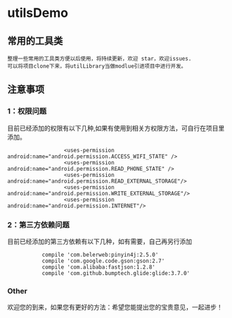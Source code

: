# utilsDemo
## 常用的工具类
    整理一些常用的工具类方便以后使用，将持续更新，欢迎 star，欢迎issues.
    可以将项目clone下来，将utilLibrary当做modlue引进项目中进行开发。
## 注意事项
### 1：权限问题
目前已经添加的权限有以下几种,如果有使用到相关方权限方法，可自行在项目里添加。

                      <uses-permission android:name="android.permission.ACCESS_WIFI_STATE" />
                      <uses-permission android:name="android.permission.READ_PHONE_STATE" />
                      <uses-permission android:name="android.permission.READ_EXTERNAL_STORAGE"/>
                      <uses-permission android:name="android.permission.WRITE_EXTERNAL_STORAGE"/>
                      <uses-permission android:name="android.permission.INTERNET"/>
### 2：第三方依赖问题
目前已经添加的第三方依赖有以下几种，如有需要，自己再另行添加

               compile 'com.belerweb:pinyin4j:2.5.0'
               compile 'com.google.code.gson:gson:2.7'
               compile 'com.alibaba:fastjson:1.2.8'
               compile 'com.github.bumptech.glide:glide:3.7.0'
### Other
欢迎您的到来，如果您有更好的方法：希望您能提出您的宝贵意见，一起进步！
